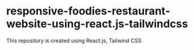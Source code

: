 # responsive-foodies-restaurant-website-using-react.js-tailwindcss
 This repository is created using React.js, Tailwind CSS
